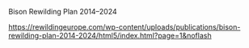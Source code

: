 Bison Rewilding Plan 2014–2024


https://rewildingeurope.com/wp-content/uploads/publications/bison-rewilding-plan-2014-2024/html5/index.html?page=1&noflash
